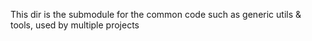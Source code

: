This dir is the submodule for the common code such as generic utils & tools,
used by multiple projects 

